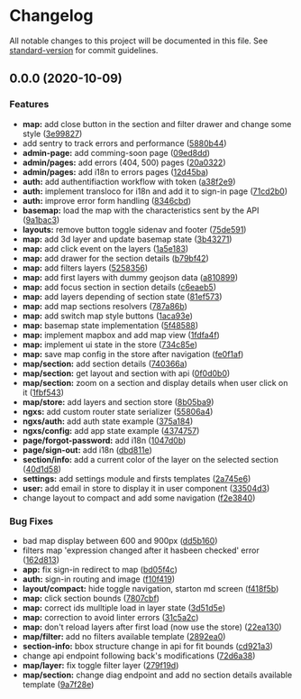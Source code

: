 # Changelog

All notable changes to this project will be documented in this file. See [standard-version](https://github.com/conventional-changelog/standard-version) for commit guidelines.

## 0.0.0 (2020-10-09)


### Features

* **map:** add close button in the section and filter drawer and change some style ([3e99827](https://gitlab.immergis.fr/osiris/osiris-front/commit/3e99827e9fbdae76bf0b847ab588529690c2b4f0))
* add sentry to track errors and performance ([5880b44](https://gitlab.immergis.fr/osiris/osiris-front/commit/5880b440cbb8be798a2958755c434810698598fa))
* **admin-page:** add comming-soon page ([09ed8dd](https://gitlab.immergis.fr/osiris/osiris-front/commit/09ed8dd732e69ff345a70b0eee9b2a6e671fa0c7))
* **admin/pages:** add errors (404, 500) pages ([20a0322](https://gitlab.immergis.fr/osiris/osiris-front/commit/20a0322862e49f9e7362c110f36196b3b457a38a))
* **admin/pages:** add i18n to errors pages ([12d45ba](https://gitlab.immergis.fr/osiris/osiris-front/commit/12d45bae47db0147a6d6731c5184176044d9ae91))
* **auth:** add authentifiaction workflow with token ([a38f2e9](https://gitlab.immergis.fr/osiris/osiris-front/commit/a38f2e97ce012df01ef29cc3902c206657c24ba6))
* **auth:** implement transloco for i18n and add it to sign-in page ([71cd2b0](https://gitlab.immergis.fr/osiris/osiris-front/commit/71cd2b009d9329b70938cb940ecf91194ac2dffb))
* **auth:** improve error form handling ([8346cbd](https://gitlab.immergis.fr/osiris/osiris-front/commit/8346cbd8fc16434d83e32e72789df6c9f936deac))
* **basemap:** load the map with the characteristics sent by the API ([9a1bac3](https://gitlab.immergis.fr/osiris/osiris-front/commit/9a1bac3f47a69737e6db7aa5dbf166154f9490f6))
* **layouts:** remove button toggle sidenav and footer ([75de591](https://gitlab.immergis.fr/osiris/osiris-front/commit/75de591a252e67de06888256ca0b02f78fadb4f5))
* **map:** add 3d layer and update basemap state ([3b43271](https://gitlab.immergis.fr/osiris/osiris-front/commit/3b43271451bfcf7af067e54cd5a6210d7a587b6a))
* **map:** add click event on the layers ([1a5e183](https://gitlab.immergis.fr/osiris/osiris-front/commit/1a5e1838dd872eb5c54deac0a23e897f5bf6aefc))
* **map:** add drawer for the section details ([b79bf42](https://gitlab.immergis.fr/osiris/osiris-front/commit/b79bf428fae67c009a66691ea2c6dadea7391002))
* **map:** add filters layers ([5258356](https://gitlab.immergis.fr/osiris/osiris-front/commit/5258356d48f7e60ec6feaf7868bcca9d5c28b8ef))
* **map:** add first layers with dummy geojson data ([a810899](https://gitlab.immergis.fr/osiris/osiris-front/commit/a8108991ff98f7be48f95f64ae431f46bfa26636))
* **map:** add focus section in section details ([c6eaeb5](https://gitlab.immergis.fr/osiris/osiris-front/commit/c6eaeb51e77b84e249aa5cf246ddbbe28ba65f21))
* **map:** add layers depending of section state ([81ef573](https://gitlab.immergis.fr/osiris/osiris-front/commit/81ef57318904e57cf0b3eca51938eef238528cd6))
* **map:** add map sections resolvers ([787a86b](https://gitlab.immergis.fr/osiris/osiris-front/commit/787a86bd3fc2307d5137ae3e536200bb782cd3a5))
* **map:** add switch map style buttons ([1aca93e](https://gitlab.immergis.fr/osiris/osiris-front/commit/1aca93ece489dcaf413e517d0d56615d6d351f40))
* **map:** basemap state implementation ([5f48588](https://gitlab.immergis.fr/osiris/osiris-front/commit/5f48588cbe92f39bd5a4e078f1e84c35162a3024))
* **map:** implement mapbox and add map view ([1fdfa4f](https://gitlab.immergis.fr/osiris/osiris-front/commit/1fdfa4f18f4ab85aaa49e8234a9eb81c5e3b3ed3))
* **map:** implement ui state in the store ([734c85e](https://gitlab.immergis.fr/osiris/osiris-front/commit/734c85e54e26ddda5d1afd6054b2d54e5a9e685d))
* **map:** save map config in the store after navigation ([fe0f1af](https://gitlab.immergis.fr/osiris/osiris-front/commit/fe0f1af7089a47c280c446f089ac2602a0fa0197))
* **map/section:** add section details ([740366a](https://gitlab.immergis.fr/osiris/osiris-front/commit/740366a119d5d9e01bb6388eb6ab0cb52816ffb3))
* **map/section:** get layout and section with api ([0f0d0b0](https://gitlab.immergis.fr/osiris/osiris-front/commit/0f0d0b0c40d7cb00e373909442dbeb2e679287d2))
* **map/section:** zoom on a section and display details when user click on it ([1fbf543](https://gitlab.immergis.fr/osiris/osiris-front/commit/1fbf5437d8d35ac06bdc97a88dd86aa00dfeac64))
* **map/store:** add layers and section store ([8b05ba9](https://gitlab.immergis.fr/osiris/osiris-front/commit/8b05ba97a29f201a2be76ba9ef72261bd634b8c3))
* **ngxs:** add custom router state serializer ([55806a4](https://gitlab.immergis.fr/osiris/osiris-front/commit/55806a4dea33b8db21e35d79fcb663900189a9f7))
* **ngxs/auth:** add auth state example ([375a184](https://gitlab.immergis.fr/osiris/osiris-front/commit/375a18461ce2f2f2642f8b38ec5d733b3260003d))
* **ngxs/config:** add app state example ([4374757](https://gitlab.immergis.fr/osiris/osiris-front/commit/4374757fbb80c7e1160803fcc2bc4becad27a9af))
* **page/forgot-password:** add i18n ([1047d0b](https://gitlab.immergis.fr/osiris/osiris-front/commit/1047d0b211021381e00a77948cdd091e259b9805))
* **page/sign-out:** add i18n ([dbd811e](https://gitlab.immergis.fr/osiris/osiris-front/commit/dbd811e13492c69a37c9e3879ec3367b08ad152d))
* **section/info:** add a current color of the layer on the selected section ([40d1d58](https://gitlab.immergis.fr/osiris/osiris-front/commit/40d1d584f900b5214b7ec8b1ceded4a45d843cab))
* **settings:** add settings module and firsts templates ([2a745e6](https://gitlab.immergis.fr/osiris/osiris-front/commit/2a745e66e0fe669d56cfaf0eb6e7e1632a198241))
* **user:** add email in store to display it in user component ([33504d3](https://gitlab.immergis.fr/osiris/osiris-front/commit/33504d3009eb795834c8e1a28b1daa2e86087f24))
* change layout to compact and add some navigation ([f2e3840](https://gitlab.immergis.fr/osiris/osiris-front/commit/f2e38401ef7e7364af465153b0d517cd50f9bb44))


### Bug Fixes

* bad map display between 600 and 900px ([dd5b160](https://gitlab.immergis.fr/osiris/osiris-front/commit/dd5b160e223284cdb5ea4997f8df9afc5a70abd9))
* filters map 'expression changed after it hasbeen checked' error ([162d813](https://gitlab.immergis.fr/osiris/osiris-front/commit/162d81396da6c1b6503ab8ac86a3d7afb2cdc062))
* **app:** fix sign-in redirect to map ([bd05f4c](https://gitlab.immergis.fr/osiris/osiris-front/commit/bd05f4ccdbfc0ee6e8caa402d52ed5fb3825b836))
* **auth:** sign-in routing and image ([f10f419](https://gitlab.immergis.fr/osiris/osiris-front/commit/f10f419ae6df57d00e9bf3266b4a208c61ed8f84))
* **layout/compact:** hide toggle navigation, starton md screen ([f418f5b](https://gitlab.immergis.fr/osiris/osiris-front/commit/f418f5b092025accc166a22d8c40510224eccf25))
* **map:** click section bounds ([7807cbf](https://gitlab.immergis.fr/osiris/osiris-front/commit/7807cbf3b005b27ff08cd7a7aff1dfeaa57b4031))
* **map:** correct ids mulltiple load in layer state ([3d51d5e](https://gitlab.immergis.fr/osiris/osiris-front/commit/3d51d5e9556e4520c5997701faf19d06b6b1f622))
* **map:** correction to avoid linter errors ([31c5a2c](https://gitlab.immergis.fr/osiris/osiris-front/commit/31c5a2c731975a3eb3897e256f05ac437f5994b9))
* **map:** don't reload layers after first load (now use the store) ([22ea130](https://gitlab.immergis.fr/osiris/osiris-front/commit/22ea130bf9593d25fe9dff1b0dbc0003281e6a58))
* **map/filter:** add no filters available template ([2892ea0](https://gitlab.immergis.fr/osiris/osiris-front/commit/2892ea0137d8dc3236236e844f3590b9b267624c))
* **section-info:** bbox structure change in api for fit bounds ([cd921a3](https://gitlab.immergis.fr/osiris/osiris-front/commit/cd921a3e4a54e21a99f9c888e5cbdc6efd2150e6))
* change api endpoint following back's modifications ([72d6a38](https://gitlab.immergis.fr/osiris/osiris-front/commit/72d6a38d61f01ceb4b8ab6aea7e1bfed3c17aed7))
* **map/layer:** fix toggle filter layer ([279f19d](https://gitlab.immergis.fr/osiris/osiris-front/commit/279f19db3f1fd101e685b3ce129ea134887408d7))
* **map/section:** change diag endpoint and add no section details available template ([9a7f28e](https://gitlab.immergis.fr/osiris/osiris-front/commit/9a7f28eb2e95774074b8701e340faa73a6e9c2d4))
